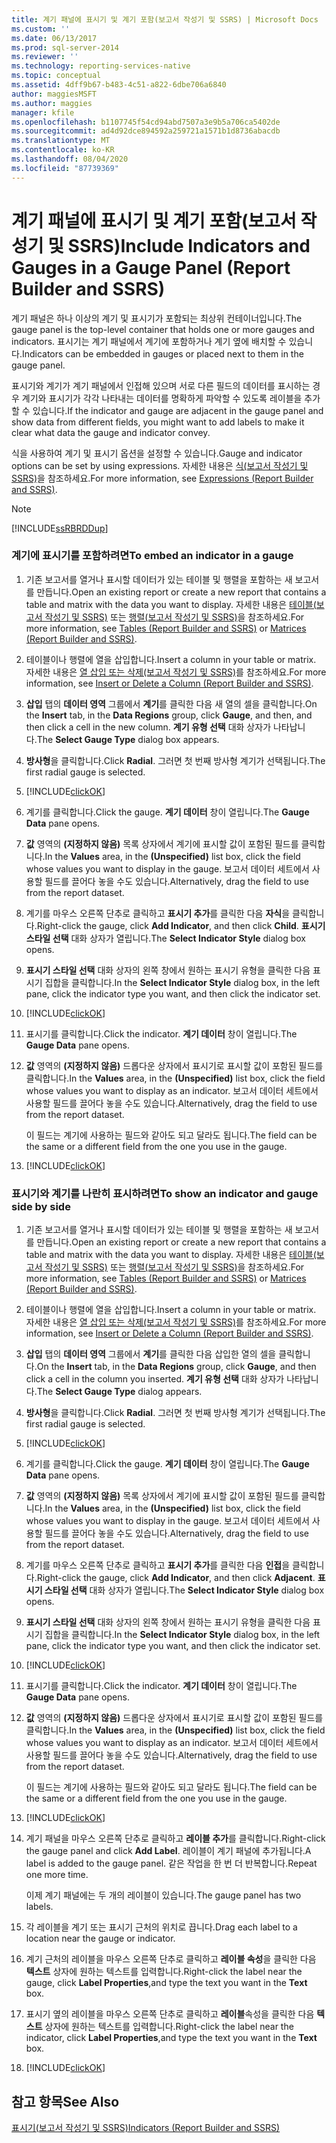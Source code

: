```yaml
---
title: 계기 패널에 표시기 및 계기 포함(보고서 작성기 및 SSRS) | Microsoft Docs
ms.custom: ''
ms.date: 06/13/2017
ms.prod: sql-server-2014
ms.reviewer: ''
ms.technology: reporting-services-native
ms.topic: conceptual
ms.assetid: 4dff9b67-b483-4c51-a822-6dbe706a6840
author: maggiesMSFT
ms.author: maggies
manager: kfile
ms.openlocfilehash: b1107745f54cd94abd7507a3e9b5a706ca5402de
ms.sourcegitcommit: ad4d92dce894592a259721a1571b1d8736abacdb
ms.translationtype: MT
ms.contentlocale: ko-KR
ms.lasthandoff: 08/04/2020
ms.locfileid: "87739369"
---
```

# <a name="include-indicators-and-gauges-in-a-gauge-panel-report-builder-and-ssrs"></a><span data-ttu-id="916f5-102">계기 패널에 표시기 및 계기 포함(보고서 작성기 및 SSRS)</span><span class="sxs-lookup"><span data-stu-id="916f5-102">Include Indicators and Gauges in a Gauge Panel (Report Builder and SSRS)</span></span>
  <span data-ttu-id="916f5-103">계기 패널은 하나 이상의 계기 및 표시기가 포함되는 최상위 컨테이너입니다.</span><span class="sxs-lookup"><span data-stu-id="916f5-103">The gauge panel is the top-level container that holds one or more gauges and indicators.</span></span> <span data-ttu-id="916f5-104">표시기는 계기 패널에서 계기에 포함하거나 계기 옆에 배치할 수 있습니다.</span><span class="sxs-lookup"><span data-stu-id="916f5-104">Indicators can be embedded in gauges or placed next to them in the gauge panel.</span></span>  
  
 <span data-ttu-id="916f5-105">표시기와 계기가 계기 패널에서 인접해 있으며 서로 다른 필드의 데이터를 표시하는 경우 계기와 표시기가 각각 나타내는 데이터를 명확하게 파악할 수 있도록 레이블을 추가할 수 있습니다.</span><span class="sxs-lookup"><span data-stu-id="916f5-105">If the indicator and gauge are adjacent in the gauge panel and show data from different fields, you might want to add labels to make it clear what data the gauge and indicator convey.</span></span>  
  
 <span data-ttu-id="916f5-106">식을 사용하여 계기 및 표시기 옵션을 설정할 수 있습니다.</span><span class="sxs-lookup"><span data-stu-id="916f5-106">Gauge and indicator options can be set by using expressions.</span></span> <span data-ttu-id="916f5-107">자세한 내용은 [식&#40;보고서 작성기 및 SSRS&#41;](expressions-report-builder-and-ssrs.md)을 참조하세요.</span><span class="sxs-lookup"><span data-stu-id="916f5-107">For more information, see [Expressions &#40;Report Builder and SSRS&#41;](expressions-report-builder-and-ssrs.md).</span></span>  
  
> [!NOTE]  
>  [!INCLUDE[ssRBRDDup](../../includes/ssrbrddup-md.md)]  
  
### <a name="to-embed-an-indicator-in-a-gauge"></a><span data-ttu-id="916f5-108">계기에 표시기를 포함하려면</span><span class="sxs-lookup"><span data-stu-id="916f5-108">To embed an indicator in a gauge</span></span>  
  
1.  <span data-ttu-id="916f5-109">기존 보고서를 열거나 표시할 데이터가 있는 테이블 및 행렬을 포함하는 새 보고서를 만듭니다.</span><span class="sxs-lookup"><span data-stu-id="916f5-109">Open an existing report or create a new report that contains a table and matrix with the data you want to display.</span></span> <span data-ttu-id="916f5-110">자세한 내용은 [테이블&#40;보고서 작성기 및 SSRS&#41;](tables-report-builder-and-ssrs.md) 또는 [행렬&#40;보고서 작성기 및 SSRS&#41;](create-a-matrix-report-builder-and-ssrs.md)을 참조하세요.</span><span class="sxs-lookup"><span data-stu-id="916f5-110">For more information, see [Tables &#40;Report Builder  and SSRS&#41;](tables-report-builder-and-ssrs.md) or [Matrices &#40;Report Builder and SSRS&#41;](create-a-matrix-report-builder-and-ssrs.md).</span></span>  
  
2.  <span data-ttu-id="916f5-111">테이블이나 행렬에 열을 삽입합니다.</span><span class="sxs-lookup"><span data-stu-id="916f5-111">Insert a column in your table or matrix.</span></span> <span data-ttu-id="916f5-112">자세한 내용은 [열 삽입 또는 삭제&#40;보고서 작성기 및 SSRS&#41;](insert-or-delete-a-column-report-builder-and-ssrs.md)를 참조하세요.</span><span class="sxs-lookup"><span data-stu-id="916f5-112">For more information, see [Insert or Delete a Column &#40;Report Builder and SSRS&#41;](insert-or-delete-a-column-report-builder-and-ssrs.md).</span></span>  
  
3.  <span data-ttu-id="916f5-113">**삽입** 탭의 **데이터 영역** 그룹에서 **계기**를 클릭한 다음 새 열의 셀을 클릭합니다.</span><span class="sxs-lookup"><span data-stu-id="916f5-113">On the **Insert** tab, in the **Data Regions** group, click **Gauge**, and then, and then click a cell in the new column.</span></span> <span data-ttu-id="916f5-114">**계기 유형 선택** 대화 상자가 나타납니다.</span><span class="sxs-lookup"><span data-stu-id="916f5-114">The **Select Gauge Type** dialog box appears.</span></span>  
  
4.  <span data-ttu-id="916f5-115">**방사형**을 클릭합니다.</span><span class="sxs-lookup"><span data-stu-id="916f5-115">Click **Radial**.</span></span> <span data-ttu-id="916f5-116">그러면 첫 번째 방사형 계기가 선택됩니다.</span><span class="sxs-lookup"><span data-stu-id="916f5-116">The first radial gauge is selected.</span></span>  
  
5.  [!INCLUDE[clickOK](../../../includes/clickok-md.md)]  
  
6.  <span data-ttu-id="916f5-117">계기를 클릭합니다.</span><span class="sxs-lookup"><span data-stu-id="916f5-117">Click the gauge.</span></span> <span data-ttu-id="916f5-118">**계기 데이터** 창이 열립니다.</span><span class="sxs-lookup"><span data-stu-id="916f5-118">The **Gauge Data** pane opens.</span></span>  
  
7.  <span data-ttu-id="916f5-119">**값** 영역의 **(지정하지 않음)** 목록 상자에서 계기에 표시할 값이 포함된 필드를 클릭합니다.</span><span class="sxs-lookup"><span data-stu-id="916f5-119">In the **Values** area, in the **(Unspecified)** list box, click the field whose values you want to display in the gauge.</span></span> <span data-ttu-id="916f5-120">보고서 데이터 세트에서 사용할 필드를 끌어다 놓을 수도 있습니다.</span><span class="sxs-lookup"><span data-stu-id="916f5-120">Alternatively, drag the field to use from the report dataset.</span></span>  
  
8.  <span data-ttu-id="916f5-121">계기를 마우스 오른쪽 단추로 클릭하고 **표시기 추가**를 클릭한 다음 **자식**을 클릭합니다.</span><span class="sxs-lookup"><span data-stu-id="916f5-121">Right-click the gauge, click **Add Indicator**, and then click **Child**.</span></span> <span data-ttu-id="916f5-122">**표시기 스타일 선택** 대화 상자가 열립니다.</span><span class="sxs-lookup"><span data-stu-id="916f5-122">The **Select Indicator Style** dialog box opens.</span></span>  
  
9. <span data-ttu-id="916f5-123">**표시기 스타일 선택** 대화 상자의 왼쪽 창에서 원하는 표시기 유형을 클릭한 다음 표시기 집합을 클릭합니다.</span><span class="sxs-lookup"><span data-stu-id="916f5-123">In the **Select Indicator Style** dialog box, in the left pane, click the indicator type you want, and then click the indicator set.</span></span>  
  
10. [!INCLUDE[clickOK](../../../includes/clickok-md.md)]  
  
11. <span data-ttu-id="916f5-124">표시기를 클릭합니다.</span><span class="sxs-lookup"><span data-stu-id="916f5-124">Click the indicator.</span></span> <span data-ttu-id="916f5-125">**계기 데이터** 창이 열립니다.</span><span class="sxs-lookup"><span data-stu-id="916f5-125">The **Gauge Data** pane opens.</span></span>  
  
12. <span data-ttu-id="916f5-126">**값** 영역의 **(지정하지 않음)** 드롭다운 상자에서 표시기로 표시할 값이 포함된 필드를 클릭합니다.</span><span class="sxs-lookup"><span data-stu-id="916f5-126">In the **Values** area, in the **(Unspecified)** list box, click the field whose values you want to display as an indicator.</span></span> <span data-ttu-id="916f5-127">보고서 데이터 세트에서 사용할 필드를 끌어다 놓을 수도 있습니다.</span><span class="sxs-lookup"><span data-stu-id="916f5-127">Alternatively, drag the field to use from the report dataset.</span></span>  
  
     <span data-ttu-id="916f5-128">이 필드는 계기에 사용하는 필드와 같아도 되고 달라도 됩니다.</span><span class="sxs-lookup"><span data-stu-id="916f5-128">The field can be the same or a different field from the one you use in the gauge.</span></span>  
  
13. [!INCLUDE[clickOK](../../../includes/clickok-md.md)]  
  
### <a name="to-show-an-indicator-and-gauge-side-by-side"></a><span data-ttu-id="916f5-129">표시기와 계기를 나란히 표시하려면</span><span class="sxs-lookup"><span data-stu-id="916f5-129">To show an indicator and gauge side by side</span></span>  
  
1.  <span data-ttu-id="916f5-130">기존 보고서를 열거나 표시할 데이터가 있는 테이블 및 행렬을 포함하는 새 보고서를 만듭니다.</span><span class="sxs-lookup"><span data-stu-id="916f5-130">Open an existing report or create a new report that contains a table and matrix with the data you want to display.</span></span> <span data-ttu-id="916f5-131">자세한 내용은 [테이블&#40;보고서 작성기 및 SSRS&#41;](tables-report-builder-and-ssrs.md) 또는 [행렬&#40;보고서 작성기 및 SSRS&#41;](create-a-matrix-report-builder-and-ssrs.md)을 참조하세요.</span><span class="sxs-lookup"><span data-stu-id="916f5-131">For more information, see [Tables &#40;Report Builder  and SSRS&#41;](tables-report-builder-and-ssrs.md) or [Matrices &#40;Report Builder and SSRS&#41;](create-a-matrix-report-builder-and-ssrs.md).</span></span>  
  
2.  <span data-ttu-id="916f5-132">테이블이나 행렬에 열을 삽입합니다.</span><span class="sxs-lookup"><span data-stu-id="916f5-132">Insert a column in your table or matrix.</span></span> <span data-ttu-id="916f5-133">자세한 내용은 [열 삽입 또는 삭제&#40;보고서 작성기 및 SSRS&#41;](insert-or-delete-a-column-report-builder-and-ssrs.md)를 참조하세요.</span><span class="sxs-lookup"><span data-stu-id="916f5-133">For more information, see [Insert or Delete a Column &#40;Report Builder and SSRS&#41;](insert-or-delete-a-column-report-builder-and-ssrs.md).</span></span>  
  
3.  <span data-ttu-id="916f5-134">**삽입** 탭의 **데이터 영역** 그룹에서 **계기**를 클릭한 다음 삽입한 열의 셀을 클릭합니다.</span><span class="sxs-lookup"><span data-stu-id="916f5-134">On the **Insert** tab, in the **Data Regions** group, click **Gauge**, and then click a cell in the column you inserted.</span></span> <span data-ttu-id="916f5-135">**계기 유형 선택** 대화 상자가 나타납니다.</span><span class="sxs-lookup"><span data-stu-id="916f5-135">The **Select Gauge Type** dialog appears.</span></span>  
  
4.  <span data-ttu-id="916f5-136">**방사형**을 클릭합니다.</span><span class="sxs-lookup"><span data-stu-id="916f5-136">Click **Radial**.</span></span> <span data-ttu-id="916f5-137">그러면 첫 번째 방사형 계기가 선택됩니다.</span><span class="sxs-lookup"><span data-stu-id="916f5-137">The first radial gauge is selected.</span></span>  
  
5.  [!INCLUDE[clickOK](../../../includes/clickok-md.md)]  
  
6.  <span data-ttu-id="916f5-138">계기를 클릭합니다.</span><span class="sxs-lookup"><span data-stu-id="916f5-138">Click the gauge.</span></span> <span data-ttu-id="916f5-139">**계기 데이터** 창이 열립니다.</span><span class="sxs-lookup"><span data-stu-id="916f5-139">The **Gauge Data** pane opens.</span></span>  
  
7.  <span data-ttu-id="916f5-140">**값** 영역의 **(지정하지 않음)** 목록 상자에서 계기에 표시할 값이 포함된 필드를 클릭합니다.</span><span class="sxs-lookup"><span data-stu-id="916f5-140">In the **Values** area, in the **(Unspecified)** list box, click the field whose values you want to display in the gauge.</span></span> <span data-ttu-id="916f5-141">보고서 데이터 세트에서 사용할 필드를 끌어다 놓을 수도 있습니다.</span><span class="sxs-lookup"><span data-stu-id="916f5-141">Alternatively, drag the field to use from the report dataset.</span></span>  
  
8.  <span data-ttu-id="916f5-142">계기를 마우스 오른쪽 단추로 클릭하고 **표시기 추가**를 클릭한 다음 **인접**을 클릭합니다.</span><span class="sxs-lookup"><span data-stu-id="916f5-142">Right-click the gauge, click **Add Indicator**, and then click **Adjacent**.</span></span> <span data-ttu-id="916f5-143">**표시기 스타일 선택** 대화 상자가 열립니다.</span><span class="sxs-lookup"><span data-stu-id="916f5-143">The **Select Indicator Style** dialog box opens.</span></span>  
  
9. <span data-ttu-id="916f5-144">**표시기 스타일 선택** 대화 상자의 왼쪽 창에서 원하는 표시기 유형을 클릭한 다음 표시기 집합을 클릭합니다.</span><span class="sxs-lookup"><span data-stu-id="916f5-144">In the **Select Indicator Style** dialog box, in the left pane, click the indicator type you want, and then click the indicator set.</span></span>  
  
10. [!INCLUDE[clickOK](../../../includes/clickok-md.md)]  
  
11. <span data-ttu-id="916f5-145">표시기를 클릭합니다.</span><span class="sxs-lookup"><span data-stu-id="916f5-145">Click the indicator.</span></span> <span data-ttu-id="916f5-146">**계기 데이터** 창이 열립니다.</span><span class="sxs-lookup"><span data-stu-id="916f5-146">The **Gauge Data** pane opens.</span></span>  
  
12. <span data-ttu-id="916f5-147">**값** 영역의 **(지정하지 않음)** 드롭다운 상자에서 표시기로 표시할 값이 포함된 필드를 클릭합니다.</span><span class="sxs-lookup"><span data-stu-id="916f5-147">In the **Values** area, in the **(Unspecified)** list box, click the field whose values you want to display as an indicator.</span></span> <span data-ttu-id="916f5-148">보고서 데이터 세트에서 사용할 필드를 끌어다 놓을 수도 있습니다.</span><span class="sxs-lookup"><span data-stu-id="916f5-148">Alternatively, drag the field to use from the report dataset.</span></span>  
  
     <span data-ttu-id="916f5-149">이 필드는 계기에 사용하는 필드와 같아도 되고 달라도 됩니다.</span><span class="sxs-lookup"><span data-stu-id="916f5-149">The field can be the same or a different field from the one you use in the gauge.</span></span>  
  
13. [!INCLUDE[clickOK](../../../includes/clickok-md.md)]  
  
14. <span data-ttu-id="916f5-150">계기 패널을 마우스 오른쪽 단추로 클릭하고 **레이블 추가**를 클릭합니다.</span><span class="sxs-lookup"><span data-stu-id="916f5-150">Right-click the gauge panel and click **Add Label**.</span></span> <span data-ttu-id="916f5-151">레이블이 계기 패널에 추가됩니다.</span><span class="sxs-lookup"><span data-stu-id="916f5-151">A label is added to the gauge panel.</span></span> <span data-ttu-id="916f5-152">같은 작업을 한 번 더 반복합니다.</span><span class="sxs-lookup"><span data-stu-id="916f5-152">Repeat one more time.</span></span>  
  
     <span data-ttu-id="916f5-153">이제 계기 패널에는 두 개의 레이블이 있습니다.</span><span class="sxs-lookup"><span data-stu-id="916f5-153">The gauge panel has two labels.</span></span>  
  
15. <span data-ttu-id="916f5-154">각 레이블을 계기 또는 표시기 근처의 위치로 끕니다.</span><span class="sxs-lookup"><span data-stu-id="916f5-154">Drag each label to a location near the gauge or indicator.</span></span>  
  
16. <span data-ttu-id="916f5-155">계기 근처의 레이블을 마우스 오른쪽 단추로 클릭하고 **레이블 속성**을 클릭한 다음 **텍스트** 상자에 원하는 텍스트를 입력합니다.</span><span class="sxs-lookup"><span data-stu-id="916f5-155">Right-click the label near the gauge, click **Label Properties**,and type the text you want in the **Text** box.</span></span>  
  
17. <span data-ttu-id="916f5-156">표시기 옆의 레이블을 마우스 오른쪽 단추로 클릭하고 **레이블**속성을 클릭한 다음 **텍스트** 상자에 원하는 텍스트를 입력합니다.</span><span class="sxs-lookup"><span data-stu-id="916f5-156">Right-click the label near the indicator, click **Label Properties**,and type the text you want in the **Text** box.</span></span>  
  
18. [!INCLUDE[clickOK](../../../includes/clickok-md.md)]  
  
## <a name="see-also"></a><span data-ttu-id="916f5-157">참고 항목</span><span class="sxs-lookup"><span data-stu-id="916f5-157">See Also</span></span>  
 [<span data-ttu-id="916f5-158">표시기&#40;보고서 작성기 및 SSRS&#41;</span><span class="sxs-lookup"><span data-stu-id="916f5-158">Indicators &#40;Report Builder and SSRS&#41;</span></span>](indicators-report-builder-and-ssrs.md)  
  
  
